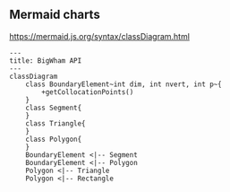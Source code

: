 ## Mermaid charts
https://mermaid.js.org/syntax/classDiagram.html


```mermaid
---
title: BigWham API
---
classDiagram
    class BoundaryElement~int dim, int nvert, int p~{
        +getCollocationPoints()
    }
    class Segment{
    }
    class Triangle{
    }
    class Polygon{
    }
    BoundaryElement <|-- Segment
    BoundaryElement <|-- Polygon
    Polygon <|-- Triangle
    Polygon <|-- Rectangle

```
